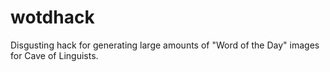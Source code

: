 # wotdhack
Disgusting hack for generating large amounts of "Word of the Day" images for Cave of Linguists.
